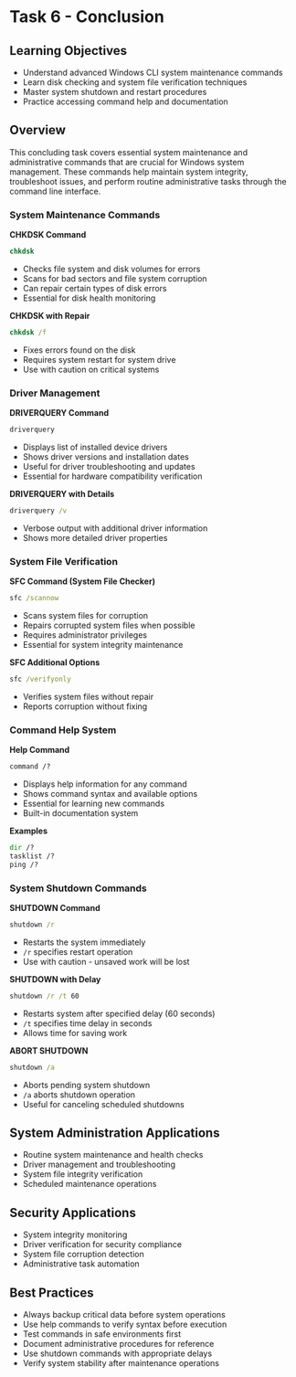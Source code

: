 # Task 6 - Conclusion

## Learning Objectives
- Understand advanced Windows CLI system maintenance commands
- Learn disk checking and system file verification techniques
- Master system shutdown and restart procedures
- Practice accessing command help and documentation

## Overview
This concluding task covers essential system maintenance and administrative commands that are crucial for Windows system management. These commands help maintain system integrity, troubleshoot issues, and perform routine administrative tasks through the command line interface.

### System Maintenance Commands

**CHKDSK Command**
```cmd
chkdsk
```
- Checks file system and disk volumes for errors
- Scans for bad sectors and file system corruption
- Can repair certain types of disk errors
- Essential for disk health monitoring

**CHKDSK with Repair**
```cmd
chkdsk /f
```
- Fixes errors found on the disk
- Requires system restart for system drive
- Use with caution on critical systems

### Driver Management

**DRIVERQUERY Command**
```cmd
driverquery
```
- Displays list of installed device drivers
- Shows driver versions and installation dates
- Useful for driver troubleshooting and updates
- Essential for hardware compatibility verification

**DRIVERQUERY with Details**
```cmd
driverquery /v
```
- Verbose output with additional driver information
- Shows more detailed driver properties

### System File Verification

**SFC Command (System File Checker)**
```cmd
sfc /scannow
```
- Scans system files for corruption
- Repairs corrupted system files when possible
- Requires administrator privileges
- Essential for system integrity maintenance

**SFC Additional Options**
```cmd
sfc /verifyonly
```
- Verifies system files without repair
- Reports corruption without fixing

### Command Help System

**Help Command**
```cmd
command /?
```
- Displays help information for any command
- Shows command syntax and available options
- Essential for learning new commands
- Built-in documentation system

**Examples**
```cmd
dir /?
tasklist /?
ping /?
```

### System Shutdown Commands

**SHUTDOWN Command**
```cmd
shutdown /r
```
- Restarts the system immediately
- `/r` specifies restart operation
- Use with caution - unsaved work will be lost

**SHUTDOWN with Delay**
```cmd
shutdown /r /t 60
```
- Restarts system after specified delay (60 seconds)
- `/t` specifies time delay in seconds
- Allows time for saving work

**ABORT SHUTDOWN**
```cmd
shutdown /a
```
- Aborts pending system shutdown
- `/a` aborts shutdown operation
- Useful for canceling scheduled shutdowns

## System Administration Applications
- Routine system maintenance and health checks
- Driver management and troubleshooting
- System file integrity verification
- Scheduled maintenance operations

## Security Applications
- System integrity monitoring
- Driver verification for security compliance
- System file corruption detection
- Administrative task automation

## Best Practices
- Always backup critical data before system operations
- Use help commands to verify syntax before execution
- Test commands in safe environments first
- Document administrative procedures for reference
- Use shutdown commands with appropriate delays
- Verify system stability after maintenance operations